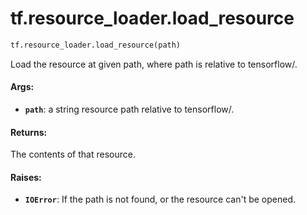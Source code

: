 <div itemscope itemtype="http://developers.google.com/ReferenceObject">
<meta itemprop="name" content="tf.resource_loader.load_resource" />
<meta itemprop="path" content="Stable" />
</div>

# tf.resource_loader.load_resource

``` python
tf.resource_loader.load_resource(path)
```

Load the resource at given path, where path is relative to tensorflow/.

#### Args:

* <b>`path`</b>: a string resource path relative to tensorflow/.


#### Returns:

The contents of that resource.


#### Raises:

* <b>`IOError`</b>: If the path is not found, or the resource can't be opened.